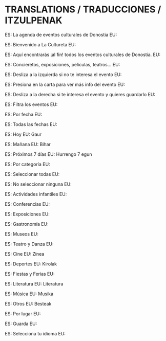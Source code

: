 TRANSLATIONS / TRADUCCIONES / ITZULPENAK
=================================================

ES: La agenda de eventos culturales de Donostia
EU:

ES: Bienvenido a La Cultureta
EU:

ES: Aquí encontrarás ¡al fin! todos los eventos culturales de Donostia.
EU:

ES: Concieretos, exposiciones, películas, teatros...
EU:

ES: Desliza a la izquierda si no te interesa el evento
EU:

ES: Presiona en la carta para ver más info del evento
EU:

ES: Desliza a la derecha si te interesa el evento y quieres guardarlo
EU:

ES: Filtra los eventos
EU:

ES: Por fecha
EU:

ES: Todas las fechas
EU:

ES: Hoy
EU: Gaur

ES: Mañana
EU: Bihar

ES: Próximos 7 días
EU: Hurrengo 7 egun

ES: Por categoría
EU:

ES: Seleccionar todas
EU:

ES: No seleccionar ninguna
EU:

ES: Actividades infantiles
EU:

ES: Conferencias
EU:

ES: Exposiciones
EU:

ES: Gastronomía
EU:

ES: Museos
EU:

ES: Teatro y Danza
EU:

ES: Cine
EU: Zinea

ES: Deportes
EU: Kirolak

ES: Fiestas y Ferias
EU:

ES: Literatura
EU: Literatura

ES: Música
EU: Musika

ES: Otros
EU: Besteak

ES: Por lugar
EU:

ES: Guarda
EU:

ES: Selecciona tu idioma
EU: